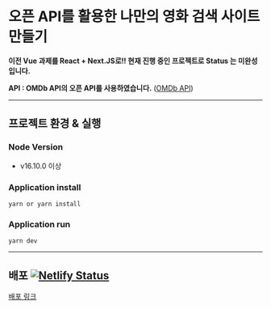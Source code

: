 # 오픈 API를 활용한 나만의 영화 검색 사이트 만들기

**이전 Vue 과제를 React + Next.JS로!! 현재 진행 중인 프로젝트로 Status 는 미완성입니다.**
<br>

**API : OMDb API의 오픈 API를 사용하였습니다.** ([OMDb API](http://www.omdbapi.com/))

<hr>

## 프로젝트 환경 & 실행

### Node Version
- v16.10.0 이상
### Application install
`yarn or yarn install`
### Application run
`yarn dev`

<hr>

## 배포 [![Netlify Status](https://api.netlify.com/api/v1/badges/be4889a8-c872-415a-ad6b-121f593bc22c/deploy-status)](https://app.netlify.com/sites/lucid-austin-f689bd/deploys)
[배포 링크](https://lucid-austin-f689bd.netlify.app/)
<br>
